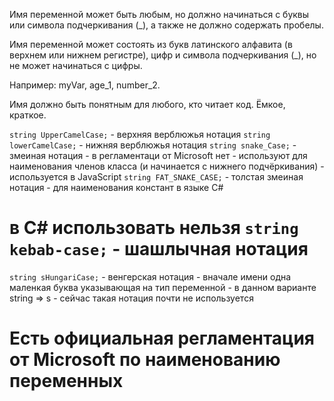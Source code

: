 Имя переменной может быть любым, 
но должно начинаться с буквы или символа подчеркивания (_), 
а также не должно содержать пробелы.

Имя переменной может состоять из букв латинского алфавита (в верхнем или нижнем регистре), 
цифр и символа подчеркивания (_), 
но не может начинаться с цифры.

Например: myVar, age_1, number_2.

Имя должно быть понятным для любого, кто читает код. Ёмкое, краткое.

`string UpperCamelCase;` - верхняя верблюжья нотация
`string lowerCamelCase;` - нижняя верблюжья нотация
`string snake_Case;` - змеиная нотация - в регламентаци от Microsoft нет - используют для наименования членов класса (и начинается с нижнего подчёркивания) - используется в JavaScript
`string FAT_SNAKE_CASE;` - толстая змеиная нотация - для наименования констант в языке С#
# в C# использовать нельзя `string kebab-case;` - шашлычная нотация
`string sHungariCase;` - венгерская нотация - вначале имени одна маленкая буква указывающая на тип переменной - в данном варианте string => s - сейчас такая нотация почти не используется 

# Есть официальная регламентация от Microsoft по наименованию переменных